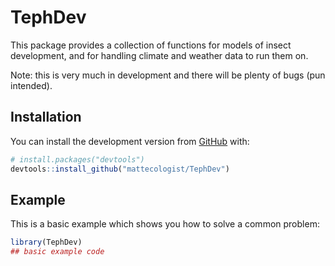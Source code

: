 
<!-- README.md is generated from README.Rmd. Please edit that file -->

# TephDev

<!-- badges: start -->

<!-- badges: end -->

This package provides a collection of functions for models of insect
development, and for handling climate and weather data to run them on.

Note: this is very much in development and there will be plenty of bugs
(pun intended).

## Installation

You can install the development version from
[GitHub](https://github.com/) with:

``` r
# install.packages("devtools")
devtools::install_github("mattecologist/TephDev")
```

## Example

This is a basic example which shows you how to solve a common problem:

``` r
library(TephDev)
## basic example code
```
